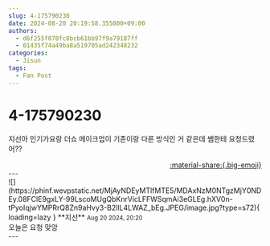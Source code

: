```yaml
---
slug: 4-175790230
date: 2024-08-20 20:19:58.355000+09:00
authors:
  - d6f255f078fc8bcb61bb97f9a79187ff
  - 01435f74a49ba8a519705ad242348232
categories:
  - Jisun
tags:
  - Fan Post
---
```


# 4-175790230

<div class="post-container" markdown="1">
<div class="content-container md-sidebar__scrollwrap" markdown="1">

지선아 인기가요랑 더쇼 메이크업이 기존이랑 다른 방식인 거 같은데 쌤한테 요청드렸어??

</div>
</div>

<div style="text-align: right;" markdown="1">
<a href="https://weverse.io/fromis9/fanpost/4-175790230" style="text-align: right;">:material-share:{.big-emoji}</a>
</div>
---

<div class="comments-container md-sidebar__scrollwrap" markdown="1">
<div class="comment" markdown="1">
<div class='id-container' markdown="1">
![](https://phinf.wevpstatic.net/MjAyNDEyMTlfMTE5/MDAxNzM0NTgzMjY0NDEy.08FClE9gxLY-99LscoMUgQbKnrVicLFFWSqmAi3eGLEg.hXV0n-tPyoIqjwYMPRrQ8Zn9aHvy3-B2llL4LWAZ_bEg.JPEG/image.jpg?type=s72){ loading=lazy }
**<span class="artist">지선</span>** <small>Aug 20 2024, 20:20</small><br>
</div>
<div class='comment-body' markdown="1">
오늘은 요청 맞앙
</div>
</div>
</div>
---
